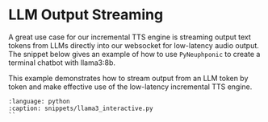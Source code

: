 # LLM Output Streaming
A great use case for our incremental TTS engine is streaming output text tokens from LLMs directly into our websocket
for low-latency audio output. The snippet below gives an example of how to use `PyNeuphponic` to create a terminal
chatbot with llama3:8b.

This example demonstrates how to stream output from an LLM token by token and make effective use of the low-latency
incremental TTS engine.

```{literalinclude} ../../../../snippets/llama3_interactive.py
:language: python
:caption: snippets/llama3_interactive.py
``
